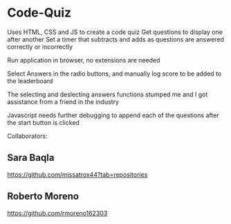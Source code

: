 # Code-Quiz
Uses HTML, CSS and JS to create a code quiz
Get questions to display one after another 
Set a timer that subtracts and adds as questions are answered correctly or incorrectly 

Run application in browser, no extensions are needed 

Select Answers in the radio buttons, and manually log score to be added to the leaderboard

The selecting and deslecting answers functions stumped me and I got assistance from a friend in the industry

Javascript needs further debugging to append each of the questions after the start button is clicked


Collaborators:
## Sara Baqla
https://github.com/missatrox44?tab=repositories

## Roberto Moreno
https://github.com/rmoreno162303